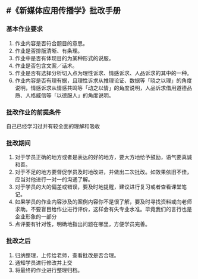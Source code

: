 #《新媒体应用传播学》批改手册
--- 
### 基本作业要求
1. 作业内容是否符合题目的意思。
2. 作业是否排版清晰、有条理。     
3. 作业中是否有体现目的为某种形式的说服。
4. 作业是否包含文案／话术。
5. 作业是否有选择分析切入点为理性诉求、情感诉求、人品诉求的其中的一种。
6. 作业内容是否有理有据，且理性诉求从推理论证、数据等「晓之以理」的角度说明，情感诉求从情感共鸣等「动之以情」的角度说明，人品诉求借用道德品质、人格威信等「以德服人」的角度说明。
### 批改作业的前提条件     
自己已经学习过并有较全面的理解和吸收     
### 批改期间     
1. 对于学员正确的地方或者是表达的好的地方，要大方地给予鼓励，语气要真诚和善。     
2. 对于不足的地方要督促学员及时地改进，并做出二次批改。如效果依旧不佳，应当对他进行一对一的沟通了解。     
3. 对于学员的大的偏差或错误，要及时地提醒，建议进行复习或者查看课堂笔记。     
4. 如果学员的作业内容涉及的案例内容你不是很了解，要及时寻找资料或向老师求助。不要盲目给作业进行评价，这样会有失专业水准。毕竟我们的言行也是企业形象的一部分
5. 点评要有针对性，明确地指出问题在哪里，方便学员完善。    
### 批改之后     
1. 归纳整理，上传给老师，查看批改是否合理。     
2. 通知学员进行修改并上交     
3. 将最终的作业进行整理归档。
